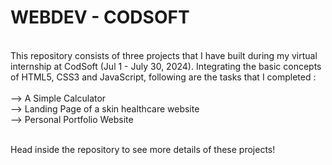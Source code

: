 # WEBDEV - CODSOFT
<br>
This repository consists of three projects that I have built during my virtual internship at CodSoft (Jul 1 - July 30, 2024). Integrating the basic concepts of HTML5, CSS3 and JavaScript, following are the tasks that I completed :
<br><br>
--> A Simple Calculator
<br>
--> Landing Page of a skin healthcare website
<br>
--> Personal Portfolio Website 
<br><br>

Head inside the repository to see more details of these projects!


